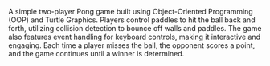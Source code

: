 A simple two-player Pong game built using Object-Oriented Programming (OOP) and Turtle Graphics. Players control paddles to hit the ball back and forth, utilizing collision detection to bounce off walls and paddles. The game also features event handling for keyboard controls, making it interactive and engaging. Each time a player misses the ball, the opponent scores a point, and the game continues until a winner is determined.

